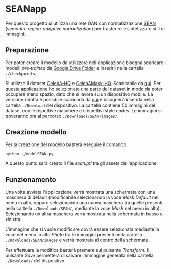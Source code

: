 # SEANapp

Per questo progetto si utilizza una rete GAN con normalizzazione [SEAN](https://github.com/ZPdesu/SEAN) (*semantic region-adaptive normalization*) per trasferire e sintetizzare stili di immagini.



## Preparazione

Per poter creare il modello da utilizzare nell'applicazione bisogna scaricare i modelli *pre-trained* da [Google Drive Folder](https://drive.google.com/file/d/1UMgKGdVqlulfgOBV4Z0ajEwPdgt3_EDK/view?usp=sharing) e inserirli nella cartella `./checkpoints`.

Si utilizza il dataset [CelebA-HQ](https://github.com/tkarras/progressive_growing_of_gans) e [CelebAMask-HQ](https://github.com/switchablenorms/CelebAMask-HQ).
Scaricabile da [qui](https://drive.google.com/file/d/1TKhN9kDvJEcpbIarwsd1_fsTR2vGx6LC/view?usp=sharing). Per questa applicazione ho selezionato una parte del dataset in modo da poter occupare meno spazio, dato che si lavora su un dispositivo mobile.
La versione ridotta è possibile scaricarla da [qui](https://univpr-my.sharepoint.com/:u:/g/personal/teresa_calzetti_studenti_unipr_it/Ed9UstpDczhBqk1io-Tu2eEB_dbZpnlvfufSzhuoCm5qbA?e=C8Qt7y) e bisognerà inserirla nella cartella `./Download` del dispositivo.
La cartella contiene 50 immagini del dataset con le rispettive maschere e i rispettivi style codes.
Le immagini si troveranno ora al percorso `./Downloads/SEAN/images/`.

## Creazione modello

Per la creazione del modello basterà eseguire il comando 

```bash
python ./modelSEAN.py
```

A questo punto sarà creato il file *sean.ptl* tra gli assets dell'applicazione.


## Funzionamento

Una volta avviata l'applicazione verrà mostrata una schermata con una maschera di default (modificabile selezionando la voce *Mask Default* nel menu in alto, oppure selezionando una nuova maschera tra quelle presenti nella cartella `./Downloads/SEAN/`, mediante la voce *Mask* nel menu in alto).
Selezionando un'altra maschera verrà mostrata nella schermata in basso a sinistra.

L'immagine che si vuole modificare dovrà essere selezionata mediante la voce nel menu in alto *Photo* tra le immagini presenti nella cartella `./Downloads/SEAN/images` e verrà mostrata al centro della schermata.


Per effettuare la modifica basterà premere sul pulsante *Transform*.
Il pulsante *Save* permetterà di salvare l'immagine generata nella cartella `./Downloads/` del dispositivo.

